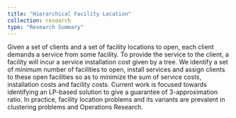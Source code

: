 ```yaml
---
title: "Hierarchical Facility Location"
collection: research
type: "Research Summary"
---
```


Given a set of clients and a set of facility locations to open, each client demands a service from some facility. To provide the service to the client, a facility will incur a service installation cost given by a tree. We identify a set of minimum number of facilities to open, install services and assign clients to these open facilities so as to minimize the sum of service costs, installation costs and facility costs.
Current work is focused towards identifying an LP-based solution to give a guarantee of 3-approximation ratio.
In practice, facility location problems and its variants are prevalent in clustering problems and Operations Research.
